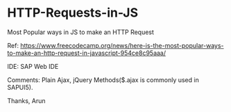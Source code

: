 # HTTP-Requests-in-JS
Most Popular ways in JS to make an HTTP Request

Ref: https://www.freecodecamp.org/news/here-is-the-most-popular-ways-to-make-an-http-request-in-javascript-954ce8c95aaa/

IDE: SAP Web IDE

Comments: Plain Ajax, jQuery Methods($.ajax is commonly used in SAPUI5).

Thanks,
Arun
